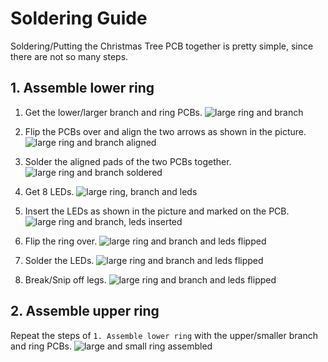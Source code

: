 # Soldering Guide
Soldering/Putting the Christmas Tree PCB together is pretty simple, since there are not so many steps.

## 1. Assemble lower ring
1. Get the lower/larger branch and ring PCBs.
![large ring and branch](https://github.com/enwi/LED-Christmas-Tree/blob/main/images/large_ring.jpg)

2. Flip the PCBs over and align the two arrows as shown in the picture.
![large ring and branch aligned](https://github.com/enwi/LED-Christmas-Tree/blob/main/images/large_ring_aligned.jpg)

3. Solder the aligned pads of the two PCBs together.
![large ring and branch soldered](https://github.com/enwi/LED-Christmas-Tree/blob/main/images/large_ring_soldered.jpg)

4. Get 8 LEDs.
![large ring, branch and leds](https://github.com/enwi/LED-Christmas-Tree/blob/main/images/large_ring_leds.jpg)

5. Insert the LEDs as shown in the picture and marked on the PCB.
![large ring and branch, leds inserted](https://github.com/enwi/LED-Christmas-Tree/blob/main/images/large_ring_leds_inserted.jpg)

6. Flip the ring over.
![large ring and branch and leds flipped](https://github.com/enwi/LED-Christmas-Tree/blob/main/images/large_ring_leds_flipped.jpg)

7. Solder the LEDs.
![large ring and branch and leds flipped](https://github.com/enwi/LED-Christmas-Tree/blob/main/images/large_ring_leds_soldered.jpg)

8. Break/Snip off legs.
![large ring and branch and leds flipped](https://github.com/enwi/LED-Christmas-Tree/blob/main/images/large_ring_leds_snipped.jpg)

## 2. Assemble upper ring
Repeat the steps of `1. Assemble lower ring` with the upper/smaller branch and ring PCBs.
![large and small ring assembled](https://github.com/enwi/LED-Christmas-Tree/blob/main/images/rings_assembled.jpg)
